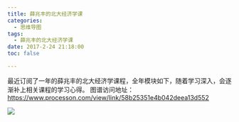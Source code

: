 ```yaml
---
title: 薛兆丰的北大经济学课
categories:
  - 思维导图
tags:
  - 薛兆丰的北大经济学课
date: 2017-2-24 21:18:00
toc: false

---
```


最近订阅了一年的薛兆丰的北大经济学课程，全年模块如下，随着学习深入，会逐渐补上相关课程的学习心得。
图谱访问地址：https://www.processon.com/view/link/58b25351e4b042deea13d552

![](http://7xvfir.com1.z0.glb.clouddn.com/%E8%96%9B%E5%85%86%E4%B8%B0%E7%9A%84%E5%8C%97%E5%A4%A7%E7%BB%8F%E6%B5%8E%E5%AD%A6%E8%AF%BE/%E8%96%9B%E5%85%86%E4%B8%B0%E7%9A%84%E5%8C%97%E5%A4%A7%E7%BB%8F%E6%B5%8E%E5%AD%A6%E8%AF%BE.png?imageView2/0/q/75|watermark/1/image/aHR0cDovLzd4dmZpci5jb20xLnowLmdsYi5jbG91ZGRuLmNvbS8lRTYlQjAlQjQlRTUlOEQlQjAvJUU1JThEJTlBJUU1JUFFJUEyJUU2JUIwJUI0JUU1JThEJUIwLnBuZw==/dissolve/100/gravity/SouthEast/dx/10/dy/10|imageslim)



